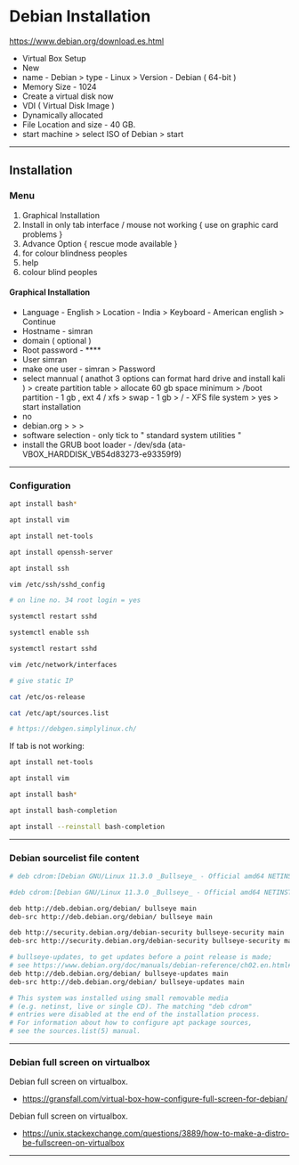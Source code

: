 # Debian Installation

https://www.debian.org/download.es.html

- Virtual Box Setup
- New
- name - Debian > type - Linux > Version - Debian ( 64-bit )
- Memory Size - 1024
- Create a virtual disk now
- VDI ( Virtual Disk Image )
- Dynamically allocated
- File Location and size - 40 GB.
- start machine > select ISO of Debian > start

---

## Installation 

### Menu

1. Graphical Installation
2. Install in only tab interface / mouse not working { use on graphic card problems }
3. Advance Option { rescue mode available }
4. for colour blindness peoples
5. help
6. colour blind peoples

#### Graphical Installation

- Language - English > Location - India > Keyboard - American english > Continue
- Hostname - simran
- domain ( optional )
- Root password - \****
- User simran
- make one user - simran > Password
- select mannual ( anathot 3 options can format hard drive and install kali ) > create partition table > allocate 60 gb space minimum > /boot partition - 1 gb , ext 4 / xfs > swap - 1 gb > / - XFS file system > yes > start installation
- no
- debian.org > > >
- software selection - only tick to " standard system utilities "
- install the GRUB boot loader - /dev/sda (ata-VBOX_HARDDISK_VB54d83273-e93359f9)

---

### Configuration

```bash
apt install bash*
```

```bash
apt install vim
```

```bash
apt install net-tools
```

```bash
apt install openssh-server
```

```bash
apt install ssh
```

```bash
vim /etc/ssh/sshd_config
```

```bash
# on line no. 34 root login = yes
```

```bash
systemctl restart sshd
```

```bash
systemctl enable ssh
```

```bash
systemctl restart sshd
```

```bash
vim /etc/network/interfaces
```

```bash
# give static IP
```

```bash
cat /etc/os-release
```

```bash
cat /etc/apt/sources.list
```

```bash
# https://debgen.simplylinux.ch/
```

If tab is not working:

```bash
apt install net-tools
```

```bash
apt install vim
```

```bash
apt install bash*
```

```bash
apt install bash-completion
```

```bash
apt install --reinstall bash-completion
```

---

### Debian sourcelist file content

```bash
# deb cdrom:[Debian GNU/Linux 11.3.0 _Bullseye_ - Official amd64 NETINST 20220326-11:22]/ bullseye main  

#deb cdrom:[Debian GNU/Linux 11.3.0 _Bullseye_ - Official amd64 NETINST 20220326-11:22]/ bullseye main  

deb http://deb.debian.org/debian/ bullseye main  
deb-src http://deb.debian.org/debian/ bullseye main  

deb http://security.debian.org/debian-security bullseye-security main  
deb-src http://security.debian.org/debian-security bullseye-security main  

# bullseye-updates, to get updates before a point release is made;  
# see https://www.debian.org/doc/manuals/debian-reference/ch02.en.html#_updates_and_backports  
deb http://deb.debian.org/debian/ bullseye-updates main  
deb-src http://deb.debian.org/debian/ bullseye-updates main  

# This system was installed using small removable media  
# (e.g. netinst, live or single CD). The matching "deb cdrom"  
# entries were disabled at the end of the installation process.  
# For information about how to configure apt package sources,  
# see the sources.list(5) manual.
```

---

### Debian full screen on virtualbox

Debian full screen on virtualbox.
- https://gransfall.com/virtual-box-how-configure-full-screen-for-debian/

Debian full screen on virtualbox.
- https://unix.stackexchange.com/questions/3889/how-to-make-a-distro-be-fullscreen-on-virtualbox

---
